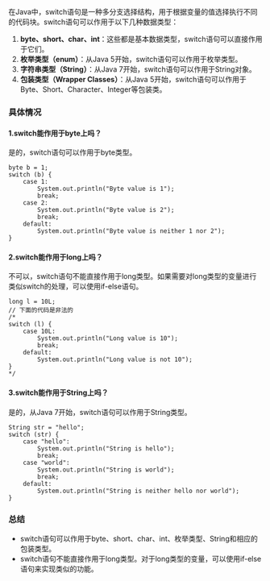 在Java中，switch语句是一种多分支选择结构，用于根据变量的值选择执行不同的代码块。switch语句可以作用于以下几种数据类型：

1. **byte、short、char、int**：这些都是基本数据类型，switch语句可以直接作用于它们。
2. **枚举类型（enum）**：从Java 5开始，switch语句可以作用于枚举类型。
3. **字符串类型（String）**：从Java 7开始，switch语句可以作用于String对象。
4. **包装类型（Wrapper Classes）**：从Java 5开始，switch语句可以作用于Byte、Short、Character、Integer等包装类。
### 具体情况
#### 1.switch能作用于byte上吗？
是的，switch语句可以作用于byte类型。
```
byte b = 1;
switch (b) {
    case 1:
        System.out.println("Byte value is 1");
        break;
    case 2:
        System.out.println("Byte value is 2");
        break;
    default:
        System.out.println("Byte value is neither 1 nor 2");
}
```
#### 2.switch能作用于long上吗？
不可以，switch语句不能直接作用于long类型。如果需要对long类型的变量进行类似switch的处理，可以使用if-else语句。
```
long l = 10L;
// 下面的代码是非法的
/*
switch (l) {
    case 10L:
        System.out.println("Long value is 10");
        break;
    default:
        System.out.println("Long value is not 10");
}
*/
```
#### 3.switch能作用于String上吗？
是的，从Java 7开始，switch语句可以作用于String类型。
```
String str = "hello";
switch (str) {
    case "hello":
        System.out.println("String is hello");
        break;
    case "world":
        System.out.println("String is world");
        break;
    default:
        System.out.println("String is neither hello nor world");
}
```
### 总结

- switch语句可以作用于byte、short、char、int、枚举类型、String和相应的包装类型。
- switch语句不能直接作用于long类型。对于long类型的变量，可以使用if-else语句来实现类似的功能。

